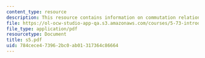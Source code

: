 ```yaml
---
content_type: resource
description: This resource contains information on commutation relation.
file: https://ol-ocw-studio-app-qa.s3.amazonaws.com/courses/5-73-introductory-quantum-mechanics-i-fall-2005/784cece473962bc0ab01317364c86664_s5.pdf
file_type: application/pdf
resourcetype: Document
title: s5.pdf
uid: 784cece4-7396-2bc0-ab01-317364c86664
---
```

